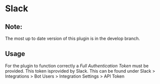 # Slack

## Note:
The most up to date version of this plugin is in the develop branch.

## Usage
For the plugin to function correctly a *Full Authentication Token* must be provided. This token isprovided by Slack. This can be found under Slack > Integrations > Bot Users > Integration Settings > API Token
